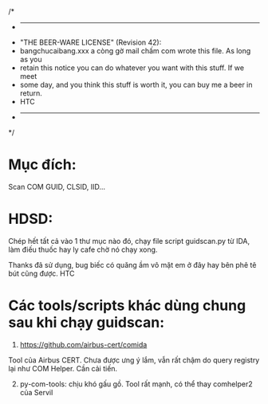 /*
 * ----------------------------------------------------------------------------
 * "THE BEER-WARE LICENSE" (Revision 42):
 * bangchucaibang.xxx a còng gờ mail chấm com wrote this file.  As long as you
 * retain this notice you can do whatever you want with this stuff. If we meet 
 * some day, and you think this stuff is worth it, you can buy me a beer in return.
 * HTC
 * ----------------------------------------------------------------------------
 */

# Mục đích:
Scan COM GUID, CLSID, IID... 

# HDSD:
Chép hết tất cả vào 1 thư mục nào đó, chạy file script guidscan.py từ IDA, làm điếu thuốc hay ly cafe chờ nó chạy xong.

Thanks đã sử dụng, bug biếc có quăng ầm vô mặt em ở đây hay bên phê tê bút cũng được. 
HTC

# Các tools/scripts khác dùng chung sau khi chạy guidscan:

1. https://github.com/airbus-cert/comida 

Tool của Airbus CERT. Chưa được ưng ý lắm, vẫn rất chậm do query registry lại như COM Helper. Cần cải tiến.

2. py-com-tools: chịu khó gấu gồ. Tool rất mạnh, có thể thay comhelper2 của Servil
